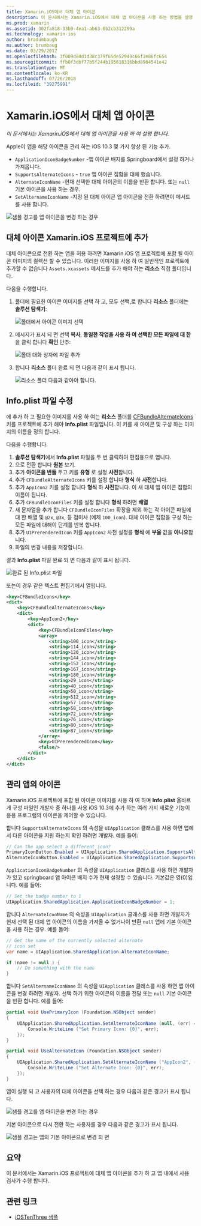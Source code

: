 ```yaml
---
title: Xamarin.iOS에서 대체 앱 아이콘
description: 이 문서에서는 Xamarin.iOS에서 대체 앱 아이콘을 사용 하는 방법을 설명 합니다. Xamarin.iOS 프로젝트에 이러한 아이콘을 추가 하는 방법, Info.plist 파일을 수정 하는 방법 및 앱의 아이콘을 프로그래밍 방식으로 관리 하는 방법에 설명 합니다.
ms.prod: xamarin
ms.assetid: 302fa818-33b9-4ea1-ab63-0b2cb312299a
ms.technology: xamarin-ios
author: bradumbaugh
ms.author: brumbaug
ms.date: 03/29/2017
ms.openlocfilehash: 3f009d84d1d38c379f65de52949c66f3e86fc654
ms.sourcegitcommit: ffb0f3dbf77b5f244b195618316bbd8964541e42
ms.translationtype: MT
ms.contentlocale: ko-KR
ms.lasthandoff: 07/26/2018
ms.locfileid: "39275991"
---
```

# <a name="alternate-app-icons-in-xamarinios"></a>Xamarin.iOS에서 대체 앱 아이콘

_이 문서에서는 Xamarin.iOS에서 대체 앱 아이콘을 사용 하 여 설명 합니다._

Apple이 앱을 해당 아이콘을 관리 하는 iOS 10.3 몇 가지 향상 된 기능 추가.

 - `ApplicationIconBadgeNumber` -앱 아이콘 배지를 Springboard에서 설정 하거나 가져옵니다.
 - `SupportsAlternateIcons` - `true` 앱 아이콘 집합을 대체 했습니다.
 - `AlternateIconName` -현재 선택한 대체 아이콘의 이름을 반환 합니다. 또는 `null` 기본 아이콘을 사용 하는 경우.
 - `SetAlternameIconName` -지정 된 대체 아이콘 앱 아이콘을 전환 하려면이 메서드를 사용 합니다.

![](alternate-app-icons-images/icons04.png "샘플 경고를 앱 아이콘을 변경 하는 경우")

<a name="Adding-Alternate-Icons" />

## <a name="adding-alternate-icons-to-a-xamarinios-project"></a>대체 아이콘 Xamarin.iOS 프로젝트에 추가

대체 아이콘으로 전환 하는 앱을 허용 하려면 Xamarin.iOS 앱 프로젝트에 포함 될 아이콘 이미지의 컬렉션 할 수 있습니다. 이러한 이미지를 사용 하 여 일반적인 프로젝트에 추가할 수 없습니다 `Assets.xcassets` 메서드를 추가 해야 하는 **리소스** 직접 폴더입니다.

다음을 수행합니다.

1. 폴더에 필요한 아이콘 이미지를 선택 하 고, 모두 선택,로 합니다 **리소스** 폴더에는 **솔루션 탐색기**:

    ![](alternate-app-icons-images/icons00.png "폴더에서 아이콘 이미지 선택")

2. 메시지가 표시 되 면 선택 **복사**, **동일한 작업을 사용 하 여 선택한 모든 파일에 대 한** 을 클릭 합니다 **확인** 단추:

    ![](alternate-app-icons-images/icons02.png "폴더 대화 상자에 파일 추가")

3. 합니다 **리소스** 폴더 완료 되 면 다음과 같이 표시 됩니다.

    ![](alternate-app-icons-images/icons01.png "리소스 폴더 다음과 같아야 합니다.")

<a name="Modifying-the-Info.plist-File" />

## <a name="modifying-the-infoplist-file"></a>Info.plist 파일 수정

에 추가 하 고 필요한 이미지를 사용 하 여는 **리소스** 폴더를 [CFBundleAlternateIcons](https://developer.apple.com/library/content/documentation/General/Reference/InfoPlistKeyReference/Articles/CoreFoundationKeys.html#//apple_ref/doc/uid/TP40009249-SW13) 키를 프로젝트에 추가 해야 **Info.plist** 파일입니다. 이 키를 새 아이콘 및 구성 하는 이미지의 이름을 정의 합니다.

다음을 수행합니다.

1. **솔루션 탐색기**에서 **Info.plist** 파일을 두 번 클릭하여 편집용으로 엽니다.
2. 으로 전환 합니다 **원본** 보기.
3. 추가 **아이콘을 번들** 두고 키를 **유형** 로 설정 **사전**합니다.
4. 추가 `CFBundleAlternateIcons` 키를 설정 합니다 **형식** 하 **사전**합니다.
5. 추가 `AppIcon2` 키를 설정 합니다 **형식** 하 **사전**합니다. 이 새 대체 앱 아이콘 집합의 이름이 됩니다.
6. 추가 `CFBundleIconFiles` 키를 설정 합니다 **형식** 하려면 **배열**
7. 새 문자열을 추가 합니다 `CFBundleIconFiles` 확장을 제외 하는 각 아이콘 파일에 대 한 배열 및 `@2x`, `@3x`, 등 접미사 (예제 `100_icon`). 대체 아이콘 집합을 구성 하는 모든 파일에 대해이 단계를 반복 합니다.
8. 추가 `UIPrerenderedIcon` 키를 `AppIcon2` 사전 설정를 **형식** 에 **부울** 값을 **아니요**합니다.
9. 파일의 변경 내용을 저장합니다.

결과 **Info.plist** 파일 완료 되 면 다음과 같이 표시 됩니다.

![](alternate-app-icons-images/icons03.png "완료 된 Info.plist 파일")

또는이 경우 같은 텍스트 편집기에서 열립니다.

```xml
<key>CFBundleIcons</key>
<dict>
    <key>CFBundleAlternateIcons</key>
    <dict>
        <key>AppIcon2</key>
        <dict>
            <key>CFBundleIconFiles</key>
            <array>
                <string>100_icon</string>
                <string>114_icon</string>
                <string>120_icon</string>
                <string>144_icon</string>
                <string>152_icon</string>
                <string>167_icon</string>
                <string>180_icon</string>
                <string>29_icon</string>
                <string>40_icon</string>
                <string>50_icon</string>
                <string>512_icon</string>
                <string>57_icon</string>
                <string>58_icon</string>
                <string>72_icon</string>
                <string>76_icon</string>
                <string>80_icon</string>
                <string>87_icon</string>
            </array>
            <key>UIPrerenderedIcon</key>
            <false/>
        </dict>
    </dict>
</dict>
```

<a name="Managing-the-Apps-Icon" />

## <a name="managing-the-apps-icon"></a>관리 앱의 아이콘 

Xamarin.iOS 프로젝트에 포함 된 아이콘 이미지를 사용 하 여 하며 **Info.plist** 올바르게 구성 파일인 개발자 중 하나를 사용 iOS 10.3에 추가 하는 여러 가지 새로운 기능이 응용 프로그램의 아이콘을 제어할 수 있습니다.

합니다 `SupportsAlternateIcons` 의 속성을 `UIApplication` 클래스를 사용 하면 앱에서 다른 아이콘을 지원 하는지 확인 하려면 개발자. 예를 들어:

```csharp
// Can the app select a different icon?
PrimaryIconButton.Enabled = UIApplication.SharedApplication.SupportsAlternateIcons;
AlternateIconButton.Enabled = UIApplication.SharedApplication.SupportsAlternateIcons;
```

`ApplicationIconBadgeNumber` 의 속성을 `UIApplication` 클래스를 사용 하면 개발자가 있고 springboard 앱 아이콘 배지 수가 현재 설정할 수 있습니다. 기본값은 영(0)입니다. 예를 들어:

```csharp
// Set the badge number to 1
UIApplication.SharedApplication.ApplicationIconBadgeNumber = 1;
```

합니다 `AlternateIconName` 의 속성을 `UIApplication` 클래스를 사용 하면 개발자가 현재 선택 된 대체 앱 아이콘의 이름을 가져올 수 없거나이 반환 `null` 앱에 기본 아이콘을 사용 하는 경우. 예를 들어:

```csharp
// Get the name of the currently selected alternate
// icon set
var name = UIApplication.SharedApplication.AlternateIconName;

if (name != null ) {
    // Do something with the name
}
```

합니다 `SetAlternameIconName` 의 속성을 `UIApplication` 클래스를 사용 하면 앱 아이콘을 변경 하려면 개발자. 선택 하기 위한 아이콘의 이름을 전달 또는 `null` 기본 아이콘을 반환 합니다. 예를 들어:

```csharp
partial void UsePrimaryIcon (Foundation.NSObject sender)
{
    UIApplication.SharedApplication.SetAlternateIconName (null, (err) => {
        Console.WriteLine ("Set Primary Icon: {0}", err);
    });
}

partial void UseAlternateIcon (Foundation.NSObject sender)
{
    UIApplication.SharedApplication.SetAlternateIconName ("AppIcon2", (err) => {
        Console.WriteLine ("Set Alternate Icon: {0}", err);
    });
}
```

앱이 실행 되 고 사용자의 대체 아이콘을 선택 하는 경우 다음과 같은 경고가 표시 됩니다.

![](alternate-app-icons-images/icons04.png "샘플 경고를 앱 아이콘을 변경 하는 경우")

기본 아이콘으로 다시 전환 하는 사용자를 경우 다음과 같은 경고가 표시 됩니다.

![](alternate-app-icons-images/icons05.png "샘플 경고는 앱의 기본 아이콘으로 변경 되 면")

<a name="Summary" />

## <a name="summary"></a>요약

이 문서에서는 Xamarin.iOS 프로젝트에 대체 앱 아이콘을 추가 하 고 앱 내에서 사용 검사가 수행 합니다.



## <a name="related-links"></a>관련 링크

- [iOSTenThree 샘플](https://developer.xamarin.com/samples/ios/iOS10/iOSTenThree)
